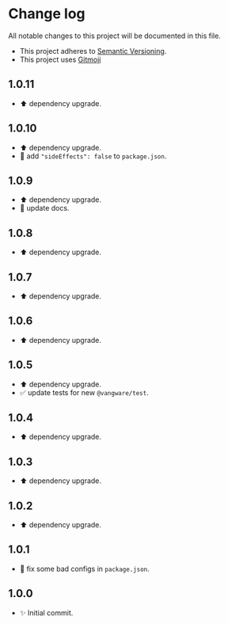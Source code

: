 # Change log

All notable changes to this project will be documented in this file.

-   This project adheres to [Semantic Versioning][semver].
-   This project uses [Gitmoji][gitmoji]

## 1.0.11

-   :arrow_up: dependency upgrade.

## 1.0.10

-   :arrow_up: dependency upgrade.
-   :wrench: add `"sideEffects": false` to `package.json`.

## 1.0.9

-   :arrow_up: dependency upgrade.
-   :memo: update docs.

## 1.0.8

-   :arrow_up: dependency upgrade.

## 1.0.7

-   :arrow_up: dependency upgrade.

## 1.0.6

-   :arrow_up: dependency upgrade.

## 1.0.5

-   :arrow_up: dependency upgrade.
-   :white_check_mark: update tests for new `@vangware/test`.

## 1.0.4

-   :arrow_up: dependency upgrade.

## 1.0.3

-   :arrow_up: dependency upgrade.

## 1.0.2

-   :arrow_up: dependency upgrade.

## 1.0.1

-   :wrench: fix some bad configs in `package.json`.

## 1.0.0

-   :sparkles: Initial commit.

<!-- References -->

[gitmoji]: https://gitmoji.dev/
[semver]: https://semver.org/
